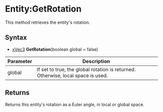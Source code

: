 # Entity:GetRotation

This method retrieves the entity's rotation.

## Syntax

- [xVec3](xVec3.md) **GetRotation**(boolean global = false)

| Parameter | Description |
| --- | --- |
| global | If set to true, the global rotation is returned. Otherwise, local space is used. |

## Returns

Returns this entity's rotation as a Euler angle, in local or global space.
